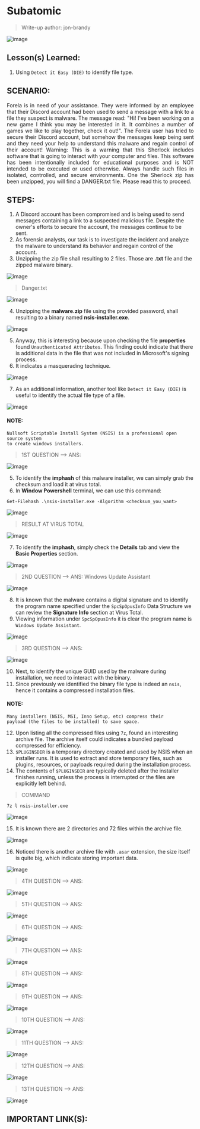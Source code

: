 # Subatomic
> Write-up author: jon-brandy

![image](https://github.com/user-attachments/assets/7619feaa-40d4-4b8d-8cd5-5fe71e5a31d1)


## Lesson(s) Learned:
1. Using `Detect it Easy (DIE)` to identify file type.

## SCENARIO:

<p align="justify">Forela is in need of your assistance. They were informed by an employee that their Discord account had been used to send a message with a link to a file they suspect is malware. The message read: "Hi! I've been working on a new game I think you may be interested in it. It combines a number of games we like to play together, check it out!". The Forela user has tried to secure their Discord account, but somehow the messages keep being sent and they need your help to understand this malware and regain control of their account! Warning: This is a warning that this Sherlock includes software that is going to interact with your computer and files. This software has been intentionally included for educational purposes and is NOT intended to be executed or used otherwise. Always handle such files in isolated, controlled, and secure environments. One the Sherlock zip has been unzipped, you will find a DANGER.txt file. Please read this to proceed.</p>

## STEPS:
1. A Discord account has been compromised and is being used to send messages containing a link to a suspected malicious file. Despite the owner's efforts to secure the account, the messages continue to be sent.
2. As forensic analysts, our task is to investigate the incident and analyze the malware to understand its behavior and regain control of the account.
3. Unzipping the zip file shall resulting to 2 files. Those are **.txt** file and the zipped malware binary.

![image](https://github.com/user-attachments/assets/a4859d6d-4738-4fcb-a8df-9ae2ea0505c8)

> Danger.txt

![image](https://github.com/user-attachments/assets/15b5fe39-d4d5-4e41-bf8f-37fe7b691e37)


4. Unzipping the **malware.zip** file using the provided password, shall resulting to a binary named **nsis-installer.exe**.

![image](https://github.com/user-attachments/assets/3d5ea2ad-681b-409a-b80f-928fc65a8c20)

5. Anyway, this is interesting because upon checking the file **properties** found `Unauthenticated Attributes`. This finding could indicate that there is additional data in the file that was not included in Microsoft's signing process.
6. It indicates a masquerading technique.

![image](https://github.com/user-attachments/assets/36a457f4-02de-4837-820b-b4dc6649a9be)

7. As an additional information, another tool like `Detect it Easy (DIE)` is useful to identify the actual file type of a file.

![image](https://github.com/user-attachments/assets/be0b0f89-1b04-4d59-a772-0bb7acb19924)


#### NOTE:

```
Nullsoft Scriptable Install System (NSIS) is a professional open source system
to create windows installers.
```

> 1ST QUESTION --> ANS:

![image](https://github.com/user-attachments/assets/410dbded-ea3d-4810-85a7-f1ab96265ef3)


5. To identify the **imphash** of this malware installer, we can simply grab the checksum and load it at virus total.
6. In **Window Powershell** terminal, we can use this command:

```
Get-Filehash .\nsis-installer.exe -Algorithm <checksum_you_want>
```

![image](https://github.com/user-attachments/assets/2eb19355-bad4-4fcb-8960-62a2b7bba0eb)


> RESULT AT VIRUS TOTAL

![image](https://github.com/user-attachments/assets/2dd3e64c-1db4-400b-ac31-7c80f88e1bbd)


7. To identify the **imphash**, simply check the **Details** tab and view the **Basic Properties** section.

![image](https://github.com/user-attachments/assets/915008cb-6762-4c81-a15b-7de3e4288fc3)


> 2ND QUESTION --> ANS: Windows Update Assistant

![image](https://github.com/user-attachments/assets/5de05f00-3bc8-4a96-a66f-3a1673754327)

8. It is known that the malware contains a digital signature and to identify the program name specified under the `SpcSpOpusInfo` Data Structure we can review the **Signature Info** section at Virus Total.
9. Viewing information under `SpcSpOpusInfo` it is clear the program name is `Windows Update Assistant`.

![image](https://github.com/user-attachments/assets/b7903e58-f60d-486a-800d-ed9c862e1e65)


> 3RD QUESTION --> ANS:

![image](https://github.com/user-attachments/assets/4131d86e-5199-45b8-920c-396c49305b96)

10. Next, to identify the unique GUID used by the malware during installation, we need to interact with the binary.
11. Since previously we identified the binary file type is indeed an `nsis`, hence it contains a compressed installation files.

#### NOTE:

```
Many installers (NSIS, MSI, Inno Setup, etc) compress their
payload (the files to be installed) to save space.
```

12. Upon listing all the compressed files using `7z`, found an interesting archive file. The archive itself could indicates a bundled payload compressed for efficiency.
13. `$PLUGINSDIR` is a temporary directory created and used by NSIS when an installer runs. It is used to extract and store temporary files, such as plugins, resources, or payloads required during the installation process.
14. The contents of `$PLUGINSDIR` are typically deleted after the installer finishes running, unless the process is interrupted or the files are explicitly left behind.

> COMMAND

```
7z l nsis-installer.exe
```

![image](https://github.com/user-attachments/assets/65071982-9d98-4817-b678-404ec9facc2d)


15. It is known there are 2 directories and 72 files within the archive file.

![image](https://github.com/user-attachments/assets/858464d4-4ed6-47c0-97e9-868431c04af0)

16. Noticed there is another archive file with `.asar` extension, the size itself is quite big, which indicate storing important data.

![image](https://github.com/user-attachments/assets/62c2fc3d-abd7-40b3-a855-de72c1d99aa8)



> 4TH QUESTION --> ANS:

![image](https://github.com/user-attachments/assets/87cfee9b-69f2-4243-900f-3397b8f18397)


> 5TH QUESTION --> ANS:

![image](https://github.com/user-attachments/assets/32b38bf1-d4cf-48a4-b8ee-5d51248508ce)


> 6TH QUESTION --> ANS:

![image](https://github.com/user-attachments/assets/4fb2fde3-b386-4402-8d00-fa3e71bfd8f4)


> 7TH QUESTION --> ANS:

![image](https://github.com/user-attachments/assets/8d3f126d-7893-4c2c-bad0-0701b26ee91d)


> 8TH QUESTION --> ANS:

![image](https://github.com/user-attachments/assets/9191e24b-562f-490a-b4a9-c6fa306cf94a)


> 9TH QUESTION --> ANS:

![image](https://github.com/user-attachments/assets/cad17c45-bb9a-4d48-a6ed-a3034d6eb855)


> 10TH QUESTION --> ANS:

![image](https://github.com/user-attachments/assets/7893cb57-ef91-43d4-b3df-5a79a0c81e45)


> 11TH QUESTION --> ANS:

![image](https://github.com/user-attachments/assets/254bb4b9-423d-4069-a2c8-3c3faa0ca93c)


> 12TH QUESTION --> ANS:

![image](https://github.com/user-attachments/assets/b8921284-21c9-413f-a332-78432de9550e)


> 13TH QUESTION --> ANS:

![image](https://github.com/user-attachments/assets/54ed6588-8c39-422f-b6d8-466d6ba9fdc3)



## IMPORTANT LINK(S):

```

```
